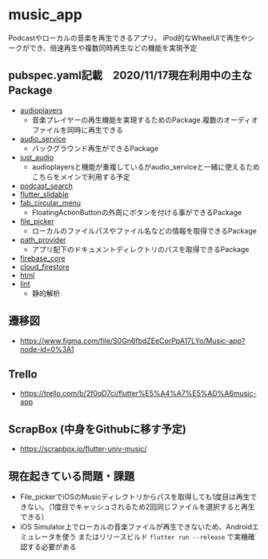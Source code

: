 # music_app
Podcastやローカルの音楽を再生できるアプリ。
iPod的なWheelUIで再生やシークができ、倍速再生や複数同時再生などの機能を実現予定

## pubspec.yaml記載　2020/11/17現在利用中の主なPackage  　
 - [audioplayers](https://pub.dev/packages/audioplayers)
   - 音楽プレイヤーの再生機能を実現するためのPackage.複数のオーディオファイルを同時に再生できる
 - [audio_service](https://pub.dev/packages/audio_service)
   - バックグラウンド再生ができるPackage
 - [just_audio](https://pub.dev/packages/just_audio)
   - audioplayersと機能が重複しているがaudio_serviceと一緒に使えるためこちらをメインで利用する予定
 - [podcast_search](https://pub.dev/packages/podcast_search)
 - [flutter_slidable](https://pub.dev/packages/flutter_slidable)
 - [fab_circular_menu](https://pub.dev/packages/fab_circular_menu)
   - FloatingActionButtonの外周にボタンを付ける事ができるPackage
 - [file_picker](https://pub.dev/packages/file_picker)
   - ローカルのファイルパスやファイル名などの情報を取得できるPackage
 - [path_provider](https://pub.dev/packages/path_provider)
   - アプリ配下のドキュメントディレクトリのパスを取得できるPackage
 - [firebase_core](https://pub.dev/packages/firebase_core)
 - [cloud_firestore](https://pub.dev/packages/cloud_firestore)
 - [html](https://pub.dev/packages/html)
 - [lint](https://pub.dev/packages/lint)
   - 静的解析 

## 遷移図
 - https://www.figma.com/file/S0Gn6fbdZEeCorPpA17LYo/Music-app?node-id=0%3A1
 
## Trello
 - https://trello.com/b/2f0qD7ci/flutter%E5%A4%A7%E5%AD%A6music-app

## ScrapBox (中身をGithubに移す予定)
 - https://scrapbox.io/flutter-univ-music/

## 現在起きている問題・課題
- File_pickerでiOSのMusicディレクトリからパスを取得しても1度目は再生できない。（1度目でキャッシュされるため2回同じファイルを選択すると再生できる）
- iOS Simulator上でローカルの音楽ファイルが再生できないため、Androidエミュレータを使う
  またはリリースビルド `flutter run --release` で実機確認する必要がある
